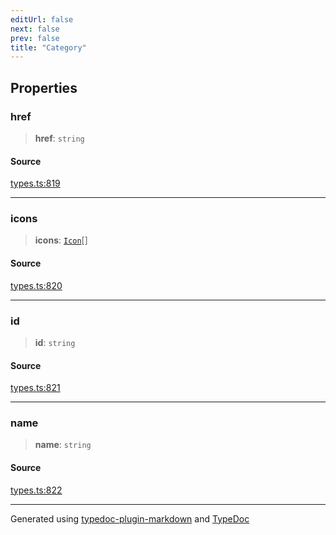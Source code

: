 ```yaml
---
editUrl: false
next: false
prev: false
title: "Category"
---
```


## Properties

### href

> **href**: `string`

#### Source

[types.ts:819](https://github.com/fostertheweb/spotify-web-sdk/blob/eb6b780/src/types.ts#L819)

***

### icons

> **icons**: [`Icon`](/api/interfaces/icon/)[]

#### Source

[types.ts:820](https://github.com/fostertheweb/spotify-web-sdk/blob/eb6b780/src/types.ts#L820)

***

### id

> **id**: `string`

#### Source

[types.ts:821](https://github.com/fostertheweb/spotify-web-sdk/blob/eb6b780/src/types.ts#L821)

***

### name

> **name**: `string`

#### Source

[types.ts:822](https://github.com/fostertheweb/spotify-web-sdk/blob/eb6b780/src/types.ts#L822)

***

Generated using [typedoc-plugin-markdown](https://www.npmjs.com/package/typedoc-plugin-markdown) and [TypeDoc](https://typedoc.org/)
